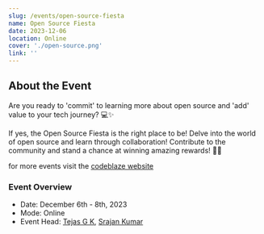 ```yaml
---
slug: /events/open-source-fiesta
name: Open Source Fiesta
date: 2023-12-06
location: Online
cover: './open-source.png'
link: ''
---
```


## About the Event

Are you ready to 'commit' to learning more about open source and 'add' value to your tech journey? 💻✨

If yes, the Open Source Fiesta is the right place to be! Delve into the world of open source and learn through collaboration! Contribute to the community and stand a chance at winning amazing rewards! 👀✨

for more events visit the [codeblaze website](https://codeblaze.sosc.org.in/)

### Event Overview

- Date: December 6th - 8th, 2023
- Mode: Online
- Event Head: [Tejas G K](https://www.linkedin.com/in/tejas-gk/), [Srajan Kumar](https://www.linkedin.com/in/kumarsrajan/)
